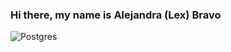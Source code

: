 ### Hi there, my name is Alejandra (Lex) Bravo

<!--
**Lex-Bravo/Lex-Bravo** is a ✨ _special_ ✨ repository because its `README.md` (this file) appears on your GitHub profile.

Here are some ideas to get you started:

- 🔭 I’m currently working on ...
- 🌱 I’m currently learning ...
- 👯 I’m looking to collaborate on ...
- 🤔 I’m looking for help with ...
- 💬 Ask me about ...
- 📫 How to reach me: ...
- 😄 Pronouns: ...
- ⚡ Fun fact: ...
-->
![Postgres](https://img.shields.io/badge/postgres-%23316192.svg?style=for-the-badge&logo=postgresql&logoColor=white)
